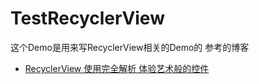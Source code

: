 # TestRecyclerView
这个Demo是用来写RecyclerView相关的Demo的
参考的博客
- [RecyclerView 使用完全解析 体验艺术般的控件](http://blog.csdn.net/lmj623565791/article/details/45022631/)
